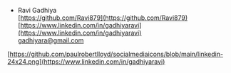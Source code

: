 - Ravi Gadhiya <br/>
[https://github.com/Ravi879](https://github.com/Ravi879) <br/>
[https://www.linkedin.com/in/gadhiyaravi](https://www.linkedin.com/in/gadhiyaravi) <br/>
[gadhiyara@gmail.com](mailto:gadhiyara@gmail.com)

[https://github.com/paulrobertlloyd/socialmediaicons/blob/main/linkedin-24x24.png](https://www.linkedin.com/in/gadhiyaravi)

